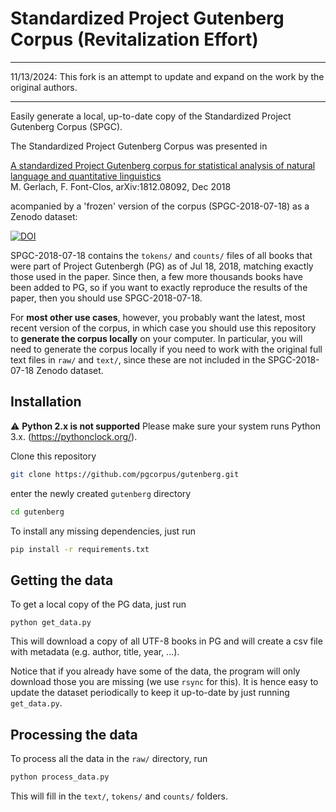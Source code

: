 # Standardized Project Gutenberg Corpus (Revitalization Effort)

---

11/13/2024: This fork is an attempt to update and expand on the work by the original authors.   

---

Easily generate a local, up-to-date copy of the Standardized Project Gutenberg Corpus (SPGC).

The Standardized Project Gutenberg Corpus was presented in 

[A standardized Project Gutenberg corpus for statistical analysis of natural language and quantitative linguistics](https://arxiv.org/abs/1812.08092)  
M. Gerlach, F. Font-Clos, arXiv:1812.08092, Dec 2018

acompanied by a 'frozen' version of the corpus (SPGC-2018-07-18) as a Zenodo dataset: 

[![DOI](https://zenodo.org/badge/DOI/10.5281/zenodo.2422560.svg)](https://doi.org/10.5281/zenodo.2422560)

SPGC-2018-07-18 contains the `tokens/` and `counts/` files of all books that were part of Project Gutenbergh (PG) as of Jul 18, 2018, matching exactly those used in the paper. Since then, a few more thousands books have been added to PG, so if you want to exactly reproduce the results of the paper, then you should use SPGC-2018-07-18.

For **most other use cases**, however, you probably want the latest, most recent version of the corpus, in which case you should use this repository to **generate the corpus locally** on your computer. In particular, you will need to generate the corpus locally if you need to work with the original full text files in `raw/` and `text/`, since these are not included in the SPGC-2018-07-18 Zenodo dataset.


## Installation
:warning: **Python 2.x is not supported** Please make sure your system runs Python 3.x. (https://pythonclock.org/).  

Clone this repository

```bash
git clone https://github.com/pgcorpus/gutenberg.git
```
enter the newly created `gutenberg` directory

```bash
cd gutenberg
```

To install any missing dependencies, just run

```bash
pip install -r requirements.txt
```

## Getting the data
To get a local copy of the PG data, just run
```
python get_data.py
```
This will download a copy of all UTF-8 books in PG and will create a csv file with metadata (e.g. author, title, year, ...).

Notice that if you already have some of the data, the program will only download those you are missing (we use `rsync` for this). It is hence easy to update the dataset periodically to keep it up-to-date by just running `get_data.py`.


## Processing the data
To process all the data in the `raw/` directory, run
```bash
python process_data.py
```
This will fill in the `text/`, `tokens/` and `counts/` folders.




